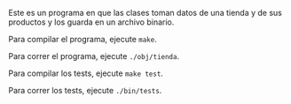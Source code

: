 Este es un programa en que las clases toman datos de una tienda y de sus productos y los guarda en un archivo binario.

Para compilar el programa, ejecute `make`.

Para correr el programa, ejecute `./obj/tienda`.

Para compilar los tests, ejecute `make test`.

Para correr los tests, ejecute `./bin/tests`.